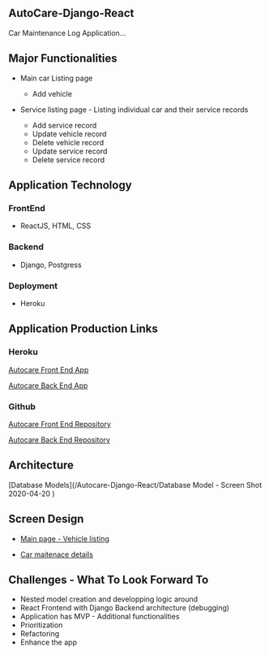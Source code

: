 ## AutoCare-Django-React

Car Maintenance Log Application...

## Major Functionalities

* Main car Listing page
    * Add vehicle
    
* Service listing page - Listing individual car and their service records
    * Add service record
    * Update vehicle record
    * Delete vehicle record
    * Update service record
    * Delete service record

## Application Technology

### FrontEnd

* ReactJS, HTML, CSS

### Backend 

* Django, Postgress

### Deployment

* Heroku


## Application Production Links

### Heroku

[Autocare Front End App](https://autocare-sei.herokuapp.com/)

[Autocare Back End App](https://enigmatic-harbor-74670.herokuapp.com/)

### Github

[Autocare Front End Repository](https://github.com/mpmrjd2020/AutoCare-React-Frontend)

[Autocare Back End Repository](https://github.com/mpmrjd2020/AutoCare-Django-React)

## Architecture
[Database Models](/Autocare-Django-React/Database Model - Screen Shot 2020-04-20 )

## Screen Design
 
* [Main page - Vehicle listing](https://wireframe.cc/ohUxqa)

 * [Car maitenace details]( https://wireframe.cc/cp5fH6)


## Challenges - What To Look Forward To
* Nested model creation and developping logic around
* React Frontend with Django Backend architecture (debugging)
* Application has MVP - Additional functionalities
* Prioritization
* Refactoring
* Enhance the app

